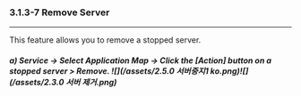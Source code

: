 ### 3.1.3-7 Remove Server

---

This feature allows you to remove a stopped server.

##### a\) Service → Select Application Map → Click the [Action] button on a stopped server > Remove. ![](/assets/2.5.0 서버중지1 ko.png)![](/assets/2.3.0 서버 제거.png)



